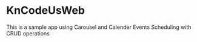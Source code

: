 # KnCodeUsWeb
This is a sample app using Carousel and Calender Events Scheduling with CRUD operations
